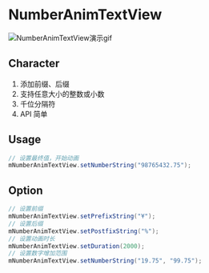 # NumberAnimTextView

![NumberAnimTextView演示gif](https://github.com/Bakumon/NumberAnimTextView/raw/master/gif/GIF.gif)

## Character

1. 添加前缀、后缀
2. 支持任意大小的整数或小数
3. 千位分隔符
4. API 简单

## Usage

```java
// 设置最终值，开始动画
mNumberAnimTextView.setNumberString("98765432.75");
```

## Option

```java
// 设置前缀
mNumberAnimTextView.setPrefixString("¥");
// 设置后缀
mNumberAnimTextView.setPostfixString("%");
// 设置动画时长
mNumberAnimTextView.setDuration(2000);
// 设置数字增加范围
mNumberAnimTextView.setNumberString("19.75", "99.75");
```

